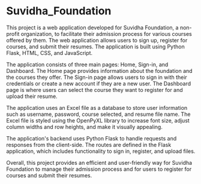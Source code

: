 # Suvidha_Foundation

This project is a web application developed for Suvidha Foundation, a non-profit organization, to facilitate their admission process for various courses offered by them. The web application allows users to sign up, register for courses, and submit their resumes. The application is built using Python Flask, HTML, CSS, and JavaScript.

The application consists of three main pages: Home, Sign-in, and Dashboard. The Home page provides information about the foundation and the courses they offer. The Sign-in page allows users to sign in with their credentials or create a new account if they are a new user. The Dashboard page is where users can select the course they want to register for and upload their resume.

The application uses an Excel file as a database to store user information such as username, password, course selected, and resume file name. The Excel file is styled using the OpenPyXL library to increase font size, adjust column widths and row heights, and make it visually appealing.

The application's backend uses Python Flask to handle requests and responses from the client-side. The routes are defined in the Flask application, which includes functionality to sign in, register, and upload files.

Overall, this project provides an efficient and user-friendly way for Suvidha Foundation to manage their admission process and for users to register for courses and submit their resumes.
